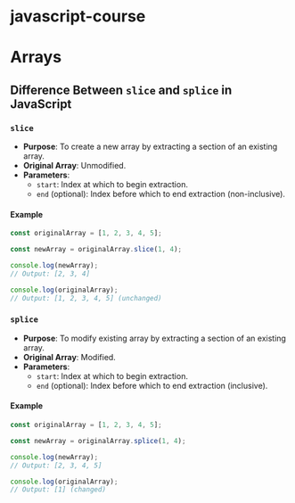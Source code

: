 # javascript-course

# Arrays

## Difference Between `slice` and `splice` in JavaScript

### `slice`

- **Purpose**: To create a new array by extracting a section of an existing array.
- **Original Array**: Unmodified.
- **Parameters**:
  - `start`: Index at which to begin extraction.
  - `end` (optional): Index before which to end extraction (non-inclusive).

#### Example

```javascript
const originalArray = [1, 2, 3, 4, 5];

const newArray = originalArray.slice(1, 4);

console.log(newArray);
// Output: [2, 3, 4]

console.log(originalArray);
// Output: [1, 2, 3, 4, 5] (unchanged)
```

### `splice`

- **Purpose**: To modify existing array by extracting a section of an existing array.
- **Original Array**: Modified.
- **Parameters**:
  - `start`: Index at which to begin extraction.
  - `end` (optional): Index before which to end extraction (inclusive).

#### Example

```javascript
const originalArray = [1, 2, 3, 4, 5];

const newArray = originalArray.splice(1, 4);

console.log(newArray);
// Output: [2, 3, 4, 5]

console.log(originalArray);
// Output: [1] (changed)
```
